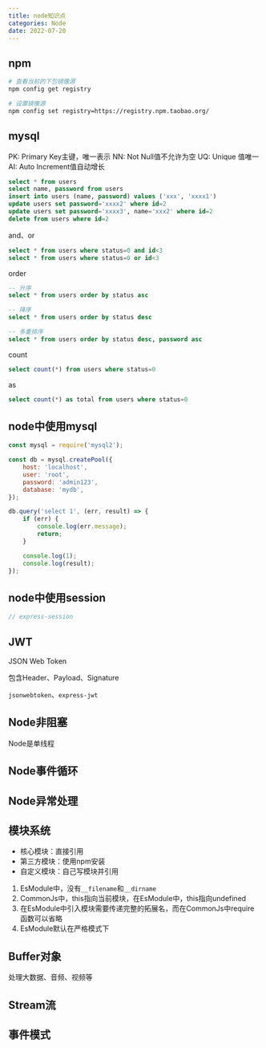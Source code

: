 ```yaml
---
title: node知识点
categories: Node
date: 2022-07-20
---
```


## npm

```bash
# 查看当前的下包镜像源
npm config get registry

# 设置镜像源
npm config set registry=https://registry.npm.taobao.org/
```

## mysql

PK: Primary Key主键，唯一表示
NN: Not Null值不允许为空
UQ: Unique 值唯一
AI: Auto Increment值自动增长

```sql
select * from users
select name, password from users
insert into users (name, password) values ('xxx', 'xxxx1')
update users set password='xxxx2' where id=2
update users set password='xxxx3', name='xxx2' where id=2
delete from users where id=2
```

and、or

```sql
select * from users where status=0 and id<3
select * from users where status=0 or id<3
```

order

```sql
-- 升序
select * from users order by status asc

-- 降序
select * from users order by status desc

-- 多重排序
select * from users order by status desc, password asc
```

count

```sql
select count(*) from users where status=0
```

as

```sql
select count(*) as total from users where status=0
```


## node中使用mysql

```js
const mysql = require('mysql2');

const db = mysql.createPool({
    host: 'localhost',
    user: 'root',
    password: 'admin123',
    database: 'mydb',
});

db.query('select 1', (err, result) => {
    if (err) {
        console.log(err.message);
        return;
    }

    console.log(1);
    console.log(result);
});
```

## node中使用session

```ts
// express-session
```

## JWT

JSON Web Token

包含Header、Payload、Signature

`jsonwebtoken`、`express-jwt`

## Node非阻塞

Node是单线程

## Node事件循环

## Node异常处理

## 模块系统

- 核心模块：直接引用
- 第三方模块：使用npm安装
- 自定义模块：自己写模块并引用

1. EsModule中，没有`__filename`和`__dirname`
2. CommonJs中，this指向当前模块，在EsModule中，this指向undefined
3. 在EsModule中引入模块需要传递完整的拓展名，而在CommonJs中require函数可以省略
4. EsModule默认在严格模式下

## Buffer对象

处理大数据、音频、视频等

## Stream流

## 事件模式


